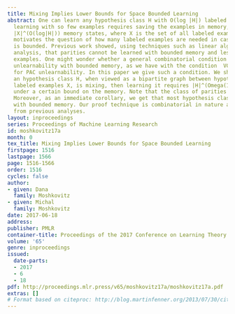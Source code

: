```yaml
---
title: Mixing Implies Lower Bounds for Space Bounded Learning
abstract: One can learn any hypothesis class H with O(log |H|) labeled examples. Alas,
  learning with so few examples requires saving the examples in memory, and this requires
  |X|^(O(log|H|)) memory states, where X is the set of all labeled examples. This
  motivates the question of how many labeled examples are needed in case the memory
  is bounded. Previous work showed, using techniques such as linear algebra and Fourier
  analysis, that parities cannot be learned with bounded memory and less than |H|^(Omega(1))
  examples. One might wonder whether a general combinatorial condition exists for
  unlearnability with bounded memory, as we have with the condition  VCdim(H) = Infinity
  for PAC unlearnability. In this paper we give such a condition. We show that if
  an hypothesis class H, when viewed as a bipartite graph between hypotheses H and
  labeled examples X, is mixing, then learning it requires |H|^(Omega(1)) examples
  under a certain bound on the memory. Note that the class of parities is mixing.
  Moreover, as an immediate corollary, we get that most hypothesis classes are unlearnable
  with bounded memory. Our proof technique is combinatorial in nature and very different
  from previous analyses.
layout: inproceedings
series: Proceedings of Machine Learning Research
id: moshkovitz17a
month: 0
tex_title: Mixing Implies Lower Bounds for Space Bounded Learning
firstpage: 1516
lastpage: 1566
page: 1516-1566
order: 1516
cycles: false
author:
- given: Dana
  family: Moshkovitz
- given: Michal
  family: Moshkovitz
date: 2017-06-18
address: 
publisher: PMLR
container-title: Proceedings of the 2017 Conference on Learning Theory
volume: '65'
genre: inproceedings
issued:
  date-parts:
  - 2017
  - 6
  - 18
pdf: http://proceedings.mlr.press/v65/moshkovitz17a/moshkovitz17a.pdf
extras: []
# Format based on citeproc: http://blog.martinfenner.org/2013/07/30/citeproc-yaml-for-bibliographies/
---
```

